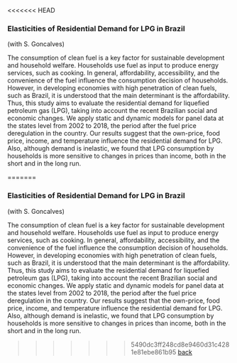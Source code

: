 <<<<<<< HEAD
### Elasticities of Residential Demand for LPG in Brazil
(with S. Goncalves)

The consumption of clean fuel is a key factor for sustainable development and household welfare. Households use fuel as input to produce energy services, such as cooking. In general, affordability, accessibility, and the convenience of the fuel influence the consumption decision of households. However, in developing economies with high penetration of clean fuels, such as Brazil, it is understood that the main determinant is the affordability. Thus, this study aims to evaluate the residential demand for liquefied petroleum gas (LPG), taking into account the recent Brazilian social and economic changes. We apply static and dynamic models for panel data at the states level from 2002 to 2018, the period after the fuel price deregulation in the country. Our results suggest that the own-price, food price, income, and temperature influence the residential demand for LPG. Also, although demand is inelastic, we found that LPG consumption by households is more sensitive to changes in prices than income, both in the short and in the long run.

=======
### Elasticities of Residential Demand for LPG in Brazil
(with S. Goncalves)

The consumption of clean fuel is a key factor for sustainable development and household welfare. Households use fuel as input to produce energy services, such as cooking. In general, affordability, accessibility, and the convenience of the fuel influence the consumption decision of households. However, in developing economies with high penetration of clean fuels, such as Brazil, it is understood that the main determinant is the affordability. Thus, this study aims to evaluate the residential demand for liquefied petroleum gas (LPG), taking into account the recent Brazilian social and economic changes. We apply static and dynamic models for panel data at the states level from 2002 to 2018, the period after the fuel price deregulation in the country. Our results suggest that the own-price, food price, income, and temperature influence the residential demand for LPG. Also, although demand is inelastic, we found that LPG consumption by households is more sensitive to changes in prices than income, both in the short and in the long run.

>>>>>>> 5490dc3ff248cd8e9460d31c4281e81ebe861b95
[back](./README.html)